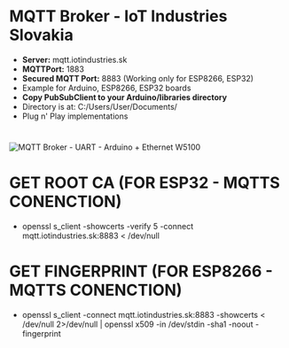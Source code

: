 # MQTT Broker - IoT Industries Slovakia
* **Server:** mqtt.iotindustries.sk
* **MQTTPort:** 1883
* **Secured MQTT Port:** 8883 (Working only for ESP8266, ESP32)
* Example for Arduino, ESP8266, ESP32 boards
* **Copy PubSubClient to your Arduino/libraries directory**
* Directory is at: C:/Users/User/Documents/
* Plug n' Play implementations
#
![MQTT Broker - UART - Arduino + Ethernet W5100](https://i.imgur.com/DyHkXkt.png)
# GET ROOT CA (FOR ESP32 - MQTTS CONENCTION)
* openssl s_client -showcerts -verify 5 -connect mqtt.iotindustries.sk:8883 < /dev/null
# GET FINGERPRINT (FOR ESP8266 - MQTTS CONENCTION)
* openssl s_client -connect mqtt.iotindustries.sk:8883 -showcerts < /dev/null 2>/dev/null   | openssl x509 -in /dev/stdin -sha1 -noout -fingerprint
